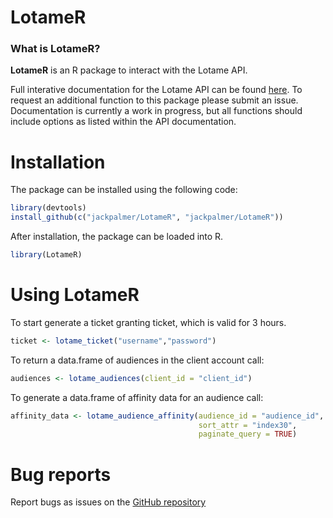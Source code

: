 # LotameR

### What is LotameR?

**LotameR** is an R package to interact with the Lotame API.

Full interative documentation for the Lotame API can be found [here](https://api.lotame.com/docs/). To request an additional function to this package please submit an issue. Documentation is currently a work in progress, but all functions should include options as listed within the API documentation.

# Installation

The package can be installed using the following code:

```r
library(devtools)
install_github(c("jackpalmer/LotameR", "jackpalmer/LotameR"))
```

After installation, the package can be loaded into R.

```r
library(LotameR)
```

# Using LotameR

To start generate a ticket granting ticket, which is valid for 3 hours.

```r
ticket <- lotame_ticket("username","password")
```

To return a data.frame of audiences in the client account call:

```r
audiences <- lotame_audiences(client_id = "client_id")
```

To generate a data.frame of affinity data for an audience call:

```r
affinity_data <- lotame_audience_affinity(audience_id = "audience_id",
                                          sort_attr = "index30",
                                          paginate_query = TRUE)
```

# Bug reports

Report bugs as issues on the [GitHub repository](https://github.com/jackpalmer/LotameR)
